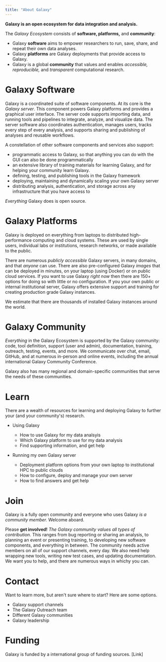 ```yaml
---
title: "About Galaxy"
---
```


**Galaxy is an open ecosystem for data integration and analysis.**

The *Galaxy Ecosystem* consists of **software, platforms,** and **community**:

* Galaxy **software** aims to empower researchers to run, save, share, and repeat their own data analyses.
* Galaxy **platforms** are Galaxy deployments that provide access to Galaxy.
* Galaxy is a global **community** that values and enables *accessible, reproducible,* and	*transparent* computational research.

# Galaxy Software

Galaxy is a coordinated suite of software components.  At its core is the *Galaxy server*.  This component powers Galaxy platforms and provides a graphical user interface. The server code supports importing data, and running tools and pipelines to integrate, analyze, and visualize data. The server software also coordinates authentication, manages users, tracks every step of every analysis, and supports sharing and publishing of analyses and reusable workflows.

A constellation of other software components and services also support:

* programmatic access to Galaxy, so that anything you can do with the GUI can also be done programmatically
* an extensive library of training materials for learning Galaxy, and for helping your community learn Galaxy.
* defining, testing, and publishing tools in the Galaxy framework
* deploying, maintaining and dynamically scaling your own Galaxy server 
* distributing analysis, authentication, and storage across any infrastructure that you have access to

*Everything* Galaxy does is open source.


# Galaxy Platforms

Galaxy is deployed on everything from laptops to distributed high-performance computing and cloud systems. These are used by single users, individual labs or institutions, research networks, or made available to the public.

There are numerous *publicly accessible* Galaxy servers, in many domains, and that *anyone* can use.  There are also pre-configured Galaxy *images* that can be deployed in minutes, on your laptop (using Docker) or on public cloud services.  If you want to use Galaxy *right now* then there are 150+ options for doing so with little or no configuration.  If you your own public or internal institutional server, Galaxy offers extensive support and training for creating production grade Galaxy instances.

We estimate that there are thousands of installed Galaxy instances around the world.

# Galaxy Community

*Everything* in the Galaxy Ecosystem is supported by the Galaxy community: code, tool definition, support (user and admin), documentation, training, outreach, testing, events, and more.  We communicate over chat, email, GitHub, and at numerous in-person and online events, including the annual international Galaxy Community Conference.

Galaxy also has many regional and domain-specific communities that serve the needs of these communities.  

# Learn

There are a wealth of resources for learning and deploying Galaxy to further your (and your community's) research.

* Using Galaxy
  * How to use Galaxy for my data analsyis
  * Which Galaxy platform to use for my data analysis
  * Find supporting information, and get help

* Running my own Galaxy server
  * Deployment platform options from your own laptop to institutional HPC to public clouds
  * How to configure, deploy and manage your own server
  * How to find answers and get help

# Join

Galaxy is a fully open community and everyone who uses Galaxy *is a community member.* Welcome aboard.

Please **get involved!**   *The Galaxy community values all types of contribution.*  This ranges from bug reporting or sharing an analysis, to planning an event or presenting training, to developing new software components, and everything in between.  The community needs active members on all of our support channels, every day. We also need help wrapping new tools, writing new test cases, and updating documentation.  We want you to help, and there are numerous ways in whichy you can.

# Contact

Want to learn more, but aren't sure where to start?  Here are some options.

* Galaxy support channels
* The Galaxy Outreach team
* Different Galaxy communities
* Galaxy leadership

# Funding

Galaxy is funded by a international group of funding sources. [Link]
